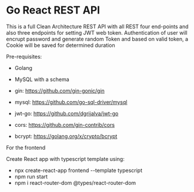 # Go React REST API

This is a full Clean Architecture REST API with all REST  four end-points and also three endpoints for setting JWT web token. Authentication of user will encrupt password and generate random Token and based on valid token, a Cookie will be saved for determined duration  

Pre-requisites:
- Golang
- MySQL with a schema

- gin: https://github.com/gin-gonic/gin
- mysql: https://github.com/go-sql-driver/mysql
- jwt-go: https://github.com/dgrijalva/jwt-go
- cors: https://github.com/gin-contrib/cors
- bcrypt: https://golang.org/x/crypto/bcrypt

For the frontend 

Create React app with typescript template using:
- npx create-react-app frontend --template typescript
- npm run start
- npm i react-router-dom @types/react-router-dom